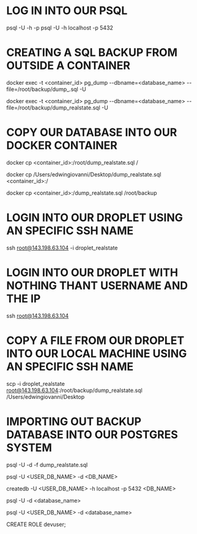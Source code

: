 # LOG IN INTO OUR PSQL
psql -U <username> -h <hostname> -p <port>
psql -U <username> -h localhost -p 5432

# CREATING A SQL BACKUP FROM OUTSIDE A CONTAINER
docker exec -t <container_id> pg_dump --dbname=<database_name> --file=/root/backup/dump_.sql -U <username>

docker exec -t <container_id> pg_dump --dbname=<database_name> --file=/root/backup/dump_realstate.sql -U <username>

# COPY OUR DATABASE INTO OUR DOCKER CONTAINER
docker cp <container_id>:/root/dump_realstate.sql /

docker cp /Users/edwingiovanni/Desktop/dump_realstate.sql <container_id>:/

docker cp <container_id>:/dump_realstate.sql /root/backup

# LOGIN INTO OUR DROPLET USING AN SPECIFIC SSH NAME
ssh root@143.198.63.104 -i droplet_realstate

# LOGIN INTO OUR DROPLET WITH NOTHING THANT USERNAME AND THE IP
ssh root@143.198.63.104 

# COPY A FILE FROM OUR DROPLET INTO OUR LOCAL MACHINE USING AN SPECIFIC SSH NAME
scp -i droplet_realstate root@143.198.63.104:/root/backup/dump_realstate.sql /Users/edwingiovanni/Desktop

# IMPORTING OUT BACKUP DATABASE INTO OUR POSTGRES SYSTEM
psql -U <username> -d <dbname> -f dump_realstate.sql

psql -U <USER_DB_NAME> -d <DB_NAME>

createdb -U <USER_DB_NAME> -h localhost -p 5432 <DB_NAME>

psql -U <username> -d <database_name>

psql -U <USER_DB_NAME> -d <database_name>

CREATE ROLE devuser;
